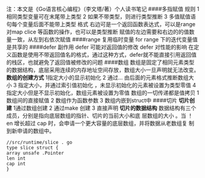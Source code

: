 注：本文是《Go语言核心编程》（李文塔/著）个人读书笔记
####多指赋值
规则
1 相同类型变量可在末尾带上类型
2 如果不带类型，则进行类型推断
3 多值赋值语句每个变量后面不能带上类型
格式
右边可是一个返回函数表达式，可以是range对map clice 等函数的操作，也可以是类型推断
赋值的左边需要和右边的的值数量一致，从左到右依次赋值
####range 复用临时变量
for range 下的迭代变量值是共享的
####defer
副作用
defer 可能对返回值的修改
defer 对性能的影响
在定义函数是使用不带返回值名的格式，通过这种方式，defer就不能直接引用返回值的栈区，也就避免了返回值被修改的问题
####数组
数组是固定了相同元素类型的数据结构，底层采用连续的内存地址空间存放，数组大小一旦声明就无法改变。
**数组的创建方式**
1指定大小的显示初始化
2 通过... 由后面的元素格式推断数组大小
3 指定大小，并通过索引值初始化 ，未显示初始化的元素被设置为类型零值
4指定大小但是不显示初始化，数组元素被设置为零值
数组的一切传递都是值拷贝
1数组间的直接赋值
2 数组作为函数参数
3 数组内嵌到struct中
####切片
**切片创建**
1通过数组创建
2 通过make 创建
3 直接声明
**切片的数据结构**
数据结构有三个成员，分别是指向底层数组的指针、切片的当前大小和底 层数组的大小 。当 ！en 增长超过 cap 时，会申请一个更大容量的底层数组，并将数据从老数组复 制到新申请的数组中。

```
//src/runtime/slice . go
type slice struct {
array unsafe .Pointer
len int
cap int
}
```
